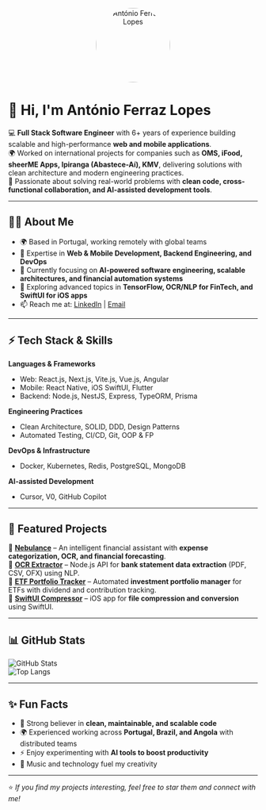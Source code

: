 <p align="center">
  <img src="https://avatars.githubusercontent.com/u/49714406?v=4" alt="António Ferraz Lopes" width="150" height="150" style="border-radius:50%;"/>
</p>

# 👋 Hi, I'm António Ferraz Lopes  

💻 **Full Stack Software Engineer** with 6+ years of experience building scalable and high-performance **web and mobile applications**.  
🌍 Worked on international projects for companies such as **OMS, iFood, sheerME Apps, Ipiranga (Abastece-Aí), KMV**, delivering solutions with clean architecture and modern engineering practices.  
🚀 Passionate about solving real-world problems with **clean code, cross-functional collaboration, and AI-assisted development tools**.  

---

## 🧑‍💻 About Me
- 🌍 Based in Portugal, working remotely with global teams  
- 📌 Expertise in **Web & Mobile Development, Backend Engineering, and DevOps**  
- 🎯 Currently focusing on **AI-powered software engineering, scalable architectures, and financial automation systems**  
- 🧠 Exploring advanced topics in **TensorFlow, OCR/NLP for FinTech, and SwiftUI for iOS apps**  
- 📫 Reach me at: [LinkedIn](www.linkedin.com/in/alopesdev) | [Email](mailto:antonioferrazlopes@hotmail.com)  

---

## ⚡ Tech Stack & Skills
**Languages & Frameworks**  
- Web: React.js, Next.js, Vite.js, Vue.js, Angular  
- Mobile: React Native, iOS SwiftUI, Flutter  
- Backend: Node.js, NestJS, Express, TypeORM, Prisma  

**Engineering Practices**  
- Clean Architecture, SOLID, DDD, Design Patterns  
- Automated Testing, CI/CD, Git, OOP & FP  

**DevOps & Infrastructure**  
- Docker, Kubernetes, Redis, PostgreSQL, MongoDB  

**AI-assisted Development**  
- Cursor, V0, GitHub Copilot  

---

## 📌 Featured Projects
🔹 [**Nebulance**](https://github.com/alopes-dev/nebulance-api) – An intelligent financial assistant with **expense categorization, OCR, and financial forecasting**.  
🔹 [**OCR Extractor**](https://github.com/alopes-dev/ocr-extractor) – Node.js API for **bank statement data extraction** (PDF, CSV, OFX) using NLP.  
🔹 [**ETF Portfolio Tracker**](https://github.com/alopes-dev/finance-portfolio) – Automated **investment portfolio manager** for ETFs with dividend and contribution tracking.  
🔹 [**SwiftUI Compressor**](https://github.com/alopes-dev/swiftui-compressor) – iOS app for **file compression and conversion** using SwiftUI.  

---

## 📊 GitHub Stats
![GitHub Stats](https://github-readme-stats.vercel.app/api?username=alopes-dev&show_icons=true&theme=tokyonight)  
![Top Langs](https://github-readme-stats.vercel.app/api/top-langs/?username=alopes-dev&layout=compact&theme=tokyonight)  

---

## ✨ Fun Facts
- 🧩 Strong believer in **clean, maintainable, and scalable code**  
- 🌍 Experienced working across **Portugal, Brazil, and Angola** with distributed teams  
- ⚡ Enjoy experimenting with **AI tools to boost productivity**  
- 🎵 Music and technology fuel my creativity  

---

⭐ *If you find my projects interesting, feel free to star them and connect with me!*  
